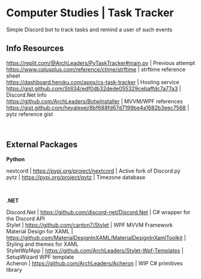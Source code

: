 # Computer Studies | Task Tracker

Simple Discord bot to track tasks and remind a user of such events

## Info Resources

https://replit.com/@ArchLeaders/PyTaskTracker#main.py | Previous attempt<br>
https://www.cplusplus.com/reference/ctime/strftime | strftime reference sheet<br>
https://dashboard.heroku.com/apps/cs-task-tracker | Hosting service<br>
https://gist.github.com/Still34/edf0db32dede055329cebaffdc7a77a3 | Discord.Net Info<br>
https://github.com/ArchLeaders/BotwInstaller | MVVM/WPF references<br>
https://gist.github.com/heyalexej/8bf688fd67d7199be4a1682b3eec7568 | pytz reference gist<br>

<br>

## External Packages

**Python**

nextcord | https://pypi.org/project/nextcord | Active fork of Discord.py<br>
pytz | https://pypi.org/project/pytz | Timezone database

<br>

**.NET**

Discord.Net | https://github.com/discord-net/Discord.Net | C# wrapper for the Discord API<br>
Stylet | https://github.com/canton7/Stylet | WPF MVVM Framework<br>
Material Design for XAML | https://github.com/MaterialDesignInXAML/MaterialDesignInXamlToolkit | Styling and themes for XAML<br>
StyletWpfApp | https://github.com/ArchLeaders/Stylet-Wpf-Templates | SetupWizard WPF template<br>
Acheron | https://github.com/ArchLeaders/Acheron | WIP C# primitives library
